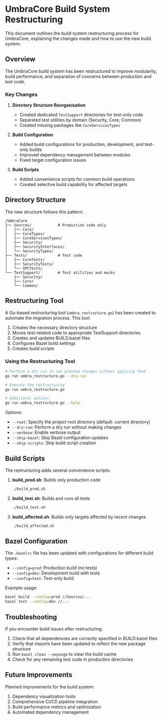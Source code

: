 # UmbraCore Build System Restructuring

This document outlines the build system restructuring process for UmbraCore, explaining the changes made and how to use the new build system.

## Overview

The UmbraCore build system has been restructured to improve modularity, build performance, and separation of concerns between production and test code.

### Key Changes

1. **Directory Structure Reorganisation**
   - Created dedicated `TestSupport` directories for test-only code
   - Separated test utilities by domain (Security, Core, Common)
   - Created missing packages like `CoreServicesTypes`

2. **Build Configuration**
   - Added build configurations for production, development, and test-only builds
   - Improved dependency management between modules
   - Fixed target configuration issues

3. **Build Scripts**
   - Added convenience scripts for common build operations
   - Created selective build capability for affected targets

## Directory Structure

The new structure follows this pattern:

```
/UmbraCore
├── Sources/            # Production code only
│   ├── Core/
│   ├── CoreTypes/
│   ├── CoreServicesTypes/
│   ├── Security/
│   ├── SecurityInterfaces/
│   └── SecurityTypes/
├── Tests/              # Test code
│   ├── CoreTests/
│   ├── SecurityTests/
│   └── XPCTests/
└── TestSupport/        # Test utilities and mocks
    ├── Security/
    ├── Core/
    └── Common/
```

## Restructuring Tool

A Go-based restructuring tool (`umbra_restructure.go`) has been created to automate the migration process. This tool:

1. Creates the necessary directory structure
2. Moves test-related code to appropriate TestSupport directories
3. Creates and updates BUILD.bazel files
4. Configures Bazel build settings
5. Creates build scripts

### Using the Restructuring Tool

```bash
# Perform a dry run to see planned changes without applying them
go run umbra_restructure.go --dry-run

# Execute the restructuring
go run umbra_restructure.go

# Additional options
go run umbra_restructure.go --help
```

Options:
- `--root`: Specify the project root directory (default: current directory)
- `--dry-run`: Perform a dry run without making changes
- `--verbose`: Enable verbose output
- `--skip-bazel`: Skip Bazel configuration updates
- `--skip-scripts`: Skip build script creation

## Build Scripts

The restructuring adds several convenience scripts:

1. **build_prod.sh**: Builds only production code
   ```bash
   ./build_prod.sh
   ```

2. **build_test.sh**: Builds and runs all tests
   ```bash
   ./build_test.sh
   ```

3. **build_affected.sh**: Builds only targets affected by recent changes
   ```bash
   ./build_affected.sh
   ```

## Bazel Configuration

The `.bazelrc` file has been updated with configurations for different build types:

- `--config=prod`: Production build (no tests)
- `--config=dev`: Development build with tests
- `--config=test`: Test-only build

Example usage:
```bash
bazel build --config=prod //Sources/...
bazel test --config=dev //...
```

## Troubleshooting

If you encounter build issues after restructuring:

1. Check that all dependencies are correctly specified in BUILD.bazel files
2. Verify that imports have been updated to reflect the new package structure
3. Run `bazel clean --expunge` to clear the build cache
4. Check for any remaining test code in production directories

## Future Improvements

Planned improvements for the build system:

1. Dependency visualization tools
2. Comprehensive CI/CD pipeline integration
3. Build performance metrics and optimization
4. Automated dependency management
